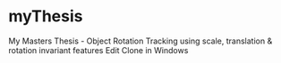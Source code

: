 myThesis
========

My Masters Thesis - Object Rotation Tracking using scale, translation &amp; rotation invariant features Edit Clone in Windows